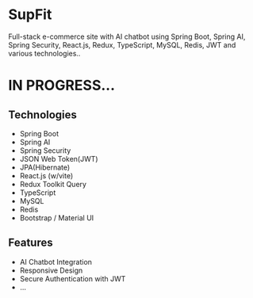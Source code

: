 # SupFit
Full-stack e-commerce site with AI chatbot using Spring Boot, Spring AI, Spring Security, React.js, Redux, TypeScript, MySQL, Redis, JWT and various technologies..

# IN PROGRESS... 

## Technologies

- Spring Boot
- Spring AI
- Spring Security
- JSON Web Token(JWT)
- JPA(Hibernate)
- React.js (w/vite)
- Redux Toolkit Query
- TypeScript
- MySQL
- Redis
- Bootstrap / Material UI

## Features

- AI Chatbot Integration
- Responsive Design
- Secure Authentication with JWT
- ...
